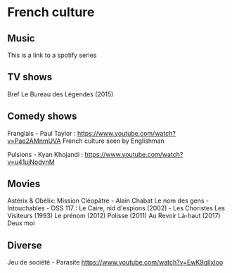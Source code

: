 # French culture

## Music
This is a link to a spotify series

## TV shows
Bref
Le Bureau des Légendes (2015)
## Comedy shows
Franglais - Paul Taylor : https://www.youtube.com/watch?v=Pae2AMnmUVA
French culture seen by Englishman

Pulsions - Kyan Khojandi : https://www.youtube.com/watch?v=u41ujNodvnM

## Movies
Astérix & Obélix: Mission Cléopâtre - Alain Chabat
Le nom des gens - 
Intouchables - 
OSS 117 : Le Caire, nid d'espions (2002) - 
Les Choristes 
Les Visiteurs (1993)
Le prénom (2012)
Polisse (2011)
Au Revoir Là-haut (2017)
Deux moi

## Diverse
Jeu de société - Parasite https://www.youtube.com/watch?v=EwK9glIxIoo
